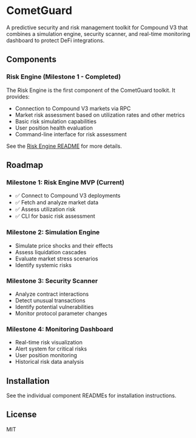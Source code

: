 # CometGuard

A predictive security and risk management toolkit for Compound V3 that combines a simulation engine, security scanner, and real-time monitoring dashboard to protect DeFi integrations.

## Components

### Risk Engine (Milestone 1 - Completed)

The Risk Engine is the first component of the CometGuard toolkit. It provides:

- Connection to Compound V3 markets via RPC
- Market risk assessment based on utilization rates and other metrics
- Basic risk simulation capabilities
- User position health evaluation
- Command-line interface for risk assessment

See the [Risk Engine README](cometguard/risk-engine/README.md) for more details.

## Roadmap

### Milestone 1: Risk Engine MVP (Current)
- ✅ Connect to Compound V3 deployments
- ✅ Fetch and analyze market data
- ✅ Assess utilization risk
- ✅ CLI for basic risk assessment

### Milestone 2: Simulation Engine
- Simulate price shocks and their effects
- Assess liquidation cascades
- Evaluate market stress scenarios
- Identify systemic risks

### Milestone 3: Security Scanner
- Analyze contract interactions
- Detect unusual transactions
- Identify potential vulnerabilities
- Monitor protocol parameter changes

### Milestone 4: Monitoring Dashboard
- Real-time risk visualization
- Alert system for critical risks
- User position monitoring
- Historical risk data analysis

## Installation

See the individual component READMEs for installation instructions.

## License

MIT
